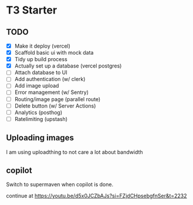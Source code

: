 # T3 Starter

## TODO

- [x] Make it deploy (vercel)
- [x] Scaffold basic ui with mock data
- [x] Tidy up build process
- [x] Actually set up a database (vercel postgres)
- [ ] Attach database to UI
- [ ] Add authentication (w/ clerk)
- [ ] Add image upload
- [ ] Error management (w/ Sentry)
- [ ] Routing/image page (parallel route)
- [ ] Delete button (w/ Server Actions)
- [ ] Analytics (posthog)
- [ ] Ratelimiting (upstash)

## Uploading images

I am using uploadthing to not care a lot about bandwidth

## copilot

Switch to supermaven when copilot is done.

continue at https://youtu.be/d5x0JCZbAJs?si=FZjdCHpsebgfnSer&t=2232

